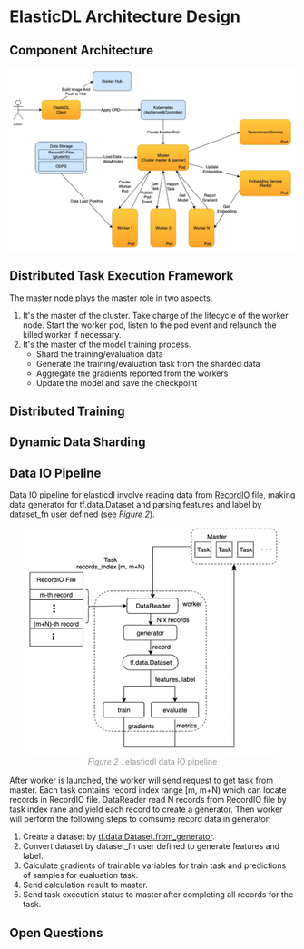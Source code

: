 # ElasticDL Architecture Design

## Component Architecture

![component_architecture](/doc/figures/component_architecture.jpg)

## Distributed Task Execution Framework

The master node plays the master role in two aspects.

1. It's the master of the cluster. Take charge of the lifecycle of the worker node. Start the worker pod, listen to the pod event and relaunch the killed worker if necessary.
2. It's the master of the model training process.
   * Shard the training/evaluation data
   * Generate the training/evaluation task from the sharded data
   * Aggregate the gradients reported from the workers
   * Update the model and save the checkpoint

## Distributed Training

## Dynamic Data Sharding

## Data IO Pipeline

Data IO pipeline for elasticdl involve reading data from [RecordIO](https://github.com/elasticdl/recordio) file, making data generator for tf.data.Dataset and parsing features and label by dataset_fn user defined (see <em> Figure 2</em>).

<center>
    <img src="figures/data_io_pipeline.jpg" height="400" width="450">
    <br>
    <div style="
    display: inline-block;
    color: #999;
    padding: 2px;"><em>Figure 2 </em>. elasticdl data IO pipeline</div>
</center>

After worker is launched, the worker will send request to get task from master. Each task contains record index range [m, m+N) which can locate records in RecordIO file. DataReader read N records from RecordIO file by task index rane and yield each record to create a generator. Then worker will perform the following steps to comsume record data in generator:
1. Create a dataset by [tf.data.Dataset.from_generator](https://www.tensorflow.org/api_docs/python/tf/data/Dataset#from_generator).
2. Convert dataset by dataset_fn user defined to generate features and label.  
3. Calculate gradients of trainable variables for train task and predictions of samples for eualuation task. 
4. Send calculation result to master.
5. Send task execution status to master after completing all records for the task.

## Open Questions

